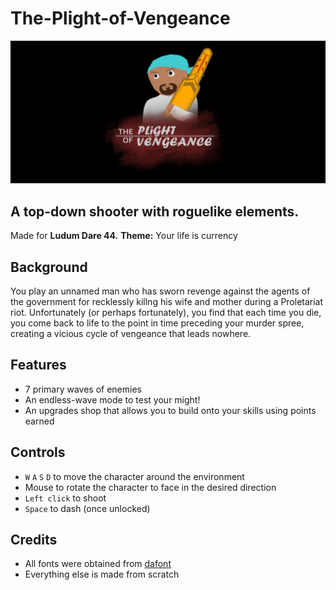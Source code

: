 # The-Plight-of-Vengeance

![Game logo](/Assets/Sprites/Intro/TitleScreenCropped.png)

## A top-down shooter with roguelike elements.

Made for **Ludum Dare 44.**
**Theme:** Your life is currency

## Background
You play an unnamed man who has sworn revenge against the agents of the government for recklessly killng his wife and mother during a Proletariat riot.
Unfortunately (or perhaps fortunately), you find that each time you die, you come back to life to the point in time preceding your murder spree, creating a vicious cycle of vengeance that leads nowhere.

## Features
* 7 primary waves of enemies
* An endless-wave mode to test your might!
* An upgrades shop that allows you to build onto your skills using points earned

## Controls
* `W` `A` `S` `D` to move the character around the environment
* Mouse to rotate the character to face in the desired direction
* `Left click` to shoot
* `Space` to dash (once unlocked)

## Credits
* All fonts were obtained from [dafont](https://www.dafont.com/)
* Everything else is made from scratch

